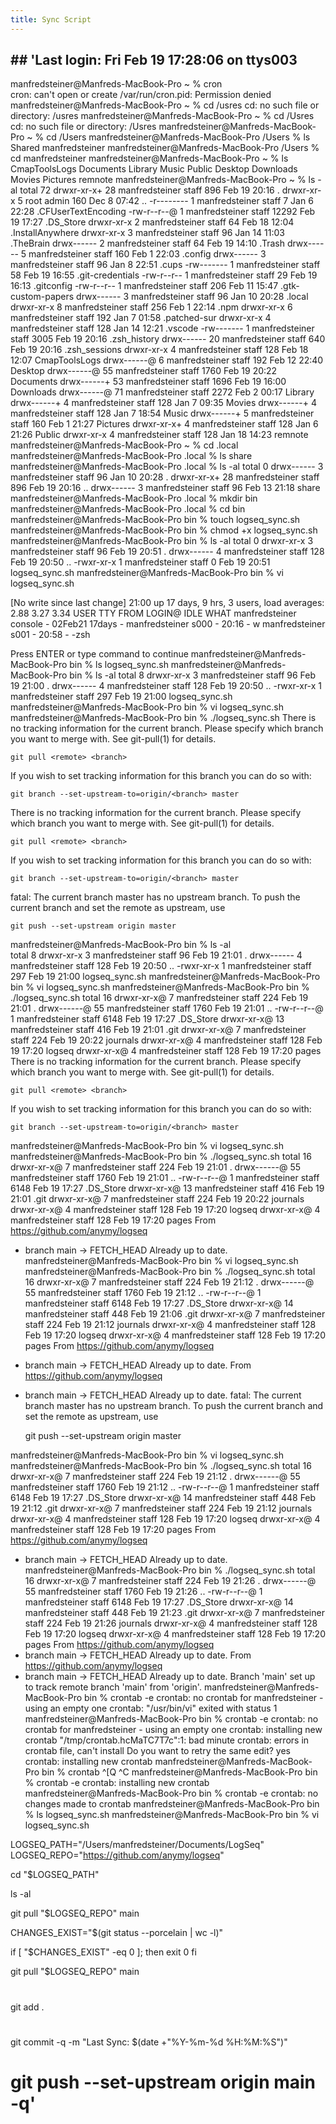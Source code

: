 ```yaml
---
title: Sync Script
---
```


## ## 'Last login: Fri Feb 19 17:28:06 on ttys003
manfredsteiner@Manfreds-MacBook-Pro ~ % cron                                   
cron: can't open or create /var/run/cron.pid: Permission denied
manfredsteiner@Manfreds-MacBook-Pro ~ % cd /usres
cd: no such file or directory: /usres
manfredsteiner@Manfreds-MacBook-Pro ~ % cd /Usres
cd: no such file or directory: /Usres
manfredsteiner@Manfreds-MacBook-Pro ~ % cd /Users
manfredsteiner@Manfreds-MacBook-Pro /Users % ls
Shared		manfredsteiner
manfredsteiner@Manfreds-MacBook-Pro /Users % cd manfredsteiner
manfredsteiner@Manfreds-MacBook-Pro ~ % ls
CmapToolsLogs	Documents	Library		Music		Public
Desktop		Downloads	Movies		Pictures	remnote
manfredsteiner@Manfreds-MacBook-Pro ~ % ls -al
total 72
drwxr-xr-x+ 28 manfredsteiner  staff    896 Feb 19 20:16 .
drwxr-xr-x   5 root            admin    160 Dec  8 07:42 ..
-r--------   1 manfredsteiner  staff      7 Jan  6 22:28 .CFUserTextEncoding
-rw-r--r--@  1 manfredsteiner  staff  12292 Feb 19 17:27 .DS_Store
drwxr-xr-x   2 manfredsteiner  staff     64 Feb 18 12:04 .InstallAnywhere
drwxr-xr-x   3 manfredsteiner  staff     96 Jan 14 11:03 .TheBrain
drwx------   2 manfredsteiner  staff     64 Feb 19 14:10 .Trash
drwx------   5 manfredsteiner  staff    160 Feb  1 22:03 .config
drwx------   3 manfredsteiner  staff     96 Jan  8 22:51 .cups
-rw-------   1 manfredsteiner  staff     58 Feb 19 16:55 .git-credentials
-rw-r--r--   1 manfredsteiner  staff     29 Feb 19 16:13 .gitconfig
-rw-r--r--   1 manfredsteiner  staff    206 Feb 11 15:47 .gtk-custom-papers
drwx------   3 manfredsteiner  staff     96 Jan 10 20:28 .local
drwxr-xr-x   8 manfredsteiner  staff    256 Feb  1 22:14 .npm
drwxr-xr-x   6 manfredsteiner  staff    192 Jan  7 01:58 .patched-sur
drwxr-xr-x   4 manfredsteiner  staff    128 Jan 14 12:21 .vscode
-rw-------   1 manfredsteiner  staff   3005 Feb 19 20:16 .zsh_history
drwx------  20 manfredsteiner  staff    640 Feb 19 20:16 .zsh_sessions
drwxr-xr-x   4 manfredsteiner  staff    128 Feb 18 12:07 CmapToolsLogs
drwx------@  6 manfredsteiner  staff    192 Feb 12 22:40 Desktop
drwx------@ 55 manfredsteiner  staff   1760 Feb 19 20:22 Documents
drwx------+ 53 manfredsteiner  staff   1696 Feb 19 16:00 Downloads
drwx------@ 71 manfredsteiner  staff   2272 Feb  2 00:17 Library
drwx------+  4 manfredsteiner  staff    128 Jan  7 09:35 Movies
drwx------+  4 manfredsteiner  staff    128 Jan  7 18:54 Music
drwx------+  5 manfredsteiner  staff    160 Feb  1 21:27 Pictures
drwxr-xr-x+  4 manfredsteiner  staff    128 Jan  6 21:26 Public
drwxr-xr-x   4 manfredsteiner  staff    128 Jan 18 14:23 remnote
manfredsteiner@Manfreds-MacBook-Pro ~ % cd .local
manfredsteiner@Manfreds-MacBook-Pro .local % ls
share
manfredsteiner@Manfreds-MacBook-Pro .local % ls -al
total 0
drwx------   3 manfredsteiner  staff   96 Jan 10 20:28 .
drwxr-xr-x+ 28 manfredsteiner  staff  896 Feb 19 20:16 ..
drwx------   3 manfredsteiner  staff   96 Feb 13 21:18 share
manfredsteiner@Manfreds-MacBook-Pro .local % mkdir bin
manfredsteiner@Manfreds-MacBook-Pro .local % cd bin
manfredsteiner@Manfreds-MacBook-Pro bin % touch logseq_sync.sh
manfredsteiner@Manfreds-MacBook-Pro bin % chmod +x logseq_sync.sh
manfredsteiner@Manfreds-MacBook-Pro bin % ls -al
total 0
drwxr-xr-x  3 manfredsteiner  staff   96 Feb 19 20:51 .
drwx------  4 manfredsteiner  staff  128 Feb 19 20:50 ..
-rwxr-xr-x  1 manfredsteiner  staff    0 Feb 19 20:51 logseq_sync.sh
manfredsteiner@Manfreds-MacBook-Pro bin % vi logseq_sync.sh

[No write since last change]
21:00  up 17 days, 9 hrs, 3 users, load averages: 2.88 3.27 3.34
USER     TTY      FROM              LOGIN@  IDLE WHAT
manfredsteiner console  -                02Feb21 17days -
manfredsteiner s000     -                20:16       - w
manfredsteiner s001     -                20:58       - -zsh

Press ENTER or type command to continue
manfredsteiner@Manfreds-MacBook-Pro bin % ls
logseq_sync.sh
manfredsteiner@Manfreds-MacBook-Pro bin % ls -al
total 8
drwxr-xr-x  3 manfredsteiner  staff   96 Feb 19 21:00 .
drwx------  4 manfredsteiner  staff  128 Feb 19 20:50 ..
-rwxr-xr-x  1 manfredsteiner  staff  297 Feb 19 21:00 logseq_sync.sh
manfredsteiner@Manfreds-MacBook-Pro bin % vi logseq_sync.sh
manfredsteiner@Manfreds-MacBook-Pro bin % ./logseq_sync.sh
There is no tracking information for the current branch.
Please specify which branch you want to merge with.
See git-pull(1) for details.

    git pull <remote> <branch>

If you wish to set tracking information for this branch you can do so with:

    git branch --set-upstream-to=origin/<branch> master

There is no tracking information for the current branch.
Please specify which branch you want to merge with.
See git-pull(1) for details.

    git pull <remote> <branch>

If you wish to set tracking information for this branch you can do so with:

    git branch --set-upstream-to=origin/<branch> master

fatal: The current branch master has no upstream branch.
To push the current branch and set the remote as upstream, use

    git push --set-upstream origin master

manfredsteiner@Manfreds-MacBook-Pro bin % ls -al           
total 8
drwxr-xr-x  3 manfredsteiner  staff   96 Feb 19 21:01 .
drwx------  4 manfredsteiner  staff  128 Feb 19 20:50 ..
-rwxr-xr-x  1 manfredsteiner  staff  297 Feb 19 21:00 logseq_sync.sh
manfredsteiner@Manfreds-MacBook-Pro bin % vi logseq_sync.sh
manfredsteiner@Manfreds-MacBook-Pro bin % ./logseq_sync.sh 
total 16
drwxr-xr-x@  7 manfredsteiner  staff   224 Feb 19 21:01 .
drwx------@ 55 manfredsteiner  staff  1760 Feb 19 21:01 ..
-rw-r--r--@  1 manfredsteiner  staff  6148 Feb 19 17:27 .DS_Store
drwxr-xr-x@ 13 manfredsteiner  staff   416 Feb 19 21:01 .git
drwxr-xr-x@  7 manfredsteiner  staff   224 Feb 19 20:22 journals
drwxr-xr-x@  4 manfredsteiner  staff   128 Feb 19 17:20 logseq
drwxr-xr-x@  4 manfredsteiner  staff   128 Feb 19 17:20 pages
There is no tracking information for the current branch.
Please specify which branch you want to merge with.
See git-pull(1) for details.

    git pull <remote> <branch>

If you wish to set tracking information for this branch you can do so with:

    git branch --set-upstream-to=origin/<branch> master

manfredsteiner@Manfreds-MacBook-Pro bin % vi logseq_sync.sh
manfredsteiner@Manfreds-MacBook-Pro bin % ./logseq_sync.sh 
total 16
drwxr-xr-x@  7 manfredsteiner  staff   224 Feb 19 21:01 .
drwx------@ 55 manfredsteiner  staff  1760 Feb 19 21:01 ..
-rw-r--r--@  1 manfredsteiner  staff  6148 Feb 19 17:27 .DS_Store
drwxr-xr-x@ 13 manfredsteiner  staff   416 Feb 19 21:01 .git
drwxr-xr-x@  7 manfredsteiner  staff   224 Feb 19 20:22 journals
drwxr-xr-x@  4 manfredsteiner  staff   128 Feb 19 17:20 logseq
drwxr-xr-x@  4 manfredsteiner  staff   128 Feb 19 17:20 pages
From https://github.com/anymy/logseq
 * branch            main       -> FETCH_HEAD
Already up to date.
manfredsteiner@Manfreds-MacBook-Pro bin % vi logseq_sync.sh
manfredsteiner@Manfreds-MacBook-Pro bin % ./logseq_sync.sh 
total 16
drwxr-xr-x@  7 manfredsteiner  staff   224 Feb 19 21:12 .
drwx------@ 55 manfredsteiner  staff  1760 Feb 19 21:12 ..
-rw-r--r--@  1 manfredsteiner  staff  6148 Feb 19 17:27 .DS_Store
drwxr-xr-x@ 14 manfredsteiner  staff   448 Feb 19 21:06 .git
drwxr-xr-x@  7 manfredsteiner  staff   224 Feb 19 21:12 journals
drwxr-xr-x@  4 manfredsteiner  staff   128 Feb 19 17:20 logseq
drwxr-xr-x@  4 manfredsteiner  staff   128 Feb 19 17:20 pages
From https://github.com/anymy/logseq
 * branch            main       -> FETCH_HEAD
Already up to date.
From https://github.com/anymy/logseq
 * branch            main       -> FETCH_HEAD
Already up to date.
fatal: The current branch master has no upstream branch.
To push the current branch and set the remote as upstream, use

    git push --set-upstream origin master

manfredsteiner@Manfreds-MacBook-Pro bin % vi logseq_sync.sh
manfredsteiner@Manfreds-MacBook-Pro bin % ./logseq_sync.sh 
total 16
drwxr-xr-x@  7 manfredsteiner  staff   224 Feb 19 21:12 .
drwx------@ 55 manfredsteiner  staff  1760 Feb 19 21:12 ..
-rw-r--r--@  1 manfredsteiner  staff  6148 Feb 19 17:27 .DS_Store
drwxr-xr-x@ 14 manfredsteiner  staff   448 Feb 19 21:12 .git
drwxr-xr-x@  7 manfredsteiner  staff   224 Feb 19 21:12 journals
drwxr-xr-x@  4 manfredsteiner  staff   128 Feb 19 17:20 logseq
drwxr-xr-x@  4 manfredsteiner  staff   128 Feb 19 17:20 pages
From https://github.com/anymy/logseq
 * branch            main       -> FETCH_HEAD
Already up to date.
manfredsteiner@Manfreds-MacBook-Pro bin % ./logseq_sync.sh
total 16
drwxr-xr-x@  7 manfredsteiner  staff   224 Feb 19 21:26 .
drwx------@ 55 manfredsteiner  staff  1760 Feb 19 21:26 ..
-rw-r--r--@  1 manfredsteiner  staff  6148 Feb 19 17:27 .DS_Store
drwxr-xr-x@ 14 manfredsteiner  staff   448 Feb 19 21:23 .git
drwxr-xr-x@  7 manfredsteiner  staff   224 Feb 19 21:26 journals
drwxr-xr-x@  4 manfredsteiner  staff   128 Feb 19 17:20 logseq
drwxr-xr-x@  4 manfredsteiner  staff   128 Feb 19 17:20 pages
From https://github.com/anymy/logseq
 * branch            main       -> FETCH_HEAD
Already up to date.
From https://github.com/anymy/logseq
 * branch            main       -> FETCH_HEAD
Already up to date.
Branch 'main' set up to track remote branch 'main' from 'origin'.
manfredsteiner@Manfreds-MacBook-Pro bin % crontab -e
crontab: no crontab for manfredsteiner - using an empty one
crontab: "/usr/bin/vi" exited with status 1
manfredsteiner@Manfreds-MacBook-Pro bin % crontab -e
crontab: no crontab for manfredsteiner - using an empty one
crontab: installing new crontab
"/tmp/crontab.hcMaTC7T7c":1: bad minute
crontab: errors in crontab file, can't install
Do you want to retry the same edit? yes     
crontab: installing new crontab
manfredsteiner@Manfreds-MacBook-Pro bin % crontab
^[Q
^C
manfredsteiner@Manfreds-MacBook-Pro bin % crontab -e
crontab: installing new crontab
manfredsteiner@Manfreds-MacBook-Pro bin % crontab -e
crontab: no changes made to crontab
manfredsteiner@Manfreds-MacBook-Pro bin % ls
logseq_sync.sh
manfredsteiner@Manfreds-MacBook-Pro bin % vi logseq_sync.sh


LOGSEQ_PATH="/Users/manfredsteiner/Documents/LogSeq"
LOGSEQ_REPO="https://github.com/anymy/logseq"

cd "$LOGSEQ_PATH"

ls -al

git pull "$LOGSEQ_REPO" main

CHANGES_EXIST="$(git status --porcelain | wc -l)"

if [ "$CHANGES_EXIST" -eq 0 ]; then
        exit 0
fi

git pull "$LOGSEQ_REPO" main
#
git add .
#
git commit -q -m "Last Sync: $(date +"%Y-%m-%d %H:%M:%S")"
# git push --set-upstream origin main -q'

